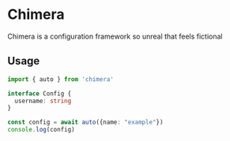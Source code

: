 # Chimera

Chimera is a configuration framework so unreal that feels fictional

## Usage

```ts
import { auto } from 'chimera'

interface Config {
  username: string
}

const config = await auto({name: "example"})
console.log(config)
```